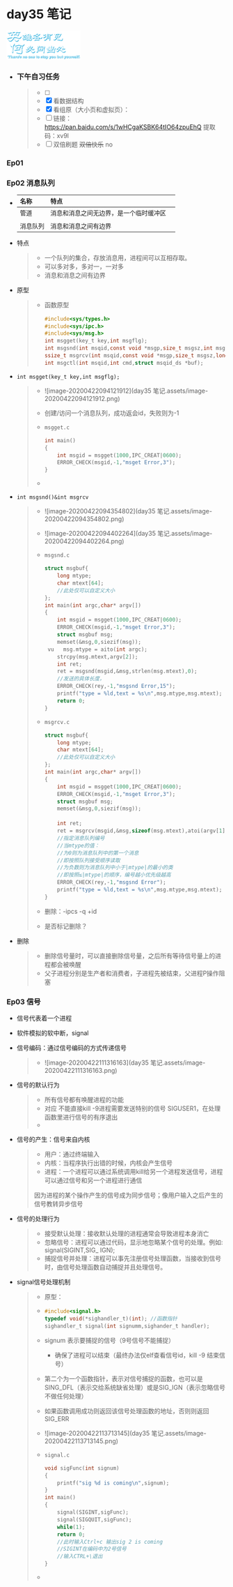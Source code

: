 # day35 笔记

<img src="day35 笔记.assets/642413149065202391.png" alt="642413149065202391" style="zoom: 50%;" />

- ### 下午自习任务

  >- [ ] 
  >- [x] 看数据结构
  >- [x] 看组原（大小页和虚拟页）：
  >  - [ ] 链接：https://pan.baidu.com/s/1wHCgaKSBK64tIO64zpuEhQ 
  >    提取码：xv9l
  >- [ ] 双倍刷题 ~~双倍快乐~~ no

### Ep01

### Ep02 消息队列

- | 名称     | 特点                                   |      |
  | -------- | -------------------------------------- | ---- |
  | 管道     | 消息和消息之间无边界，是一个临时缓冲区 |      |
  |          |                                        |      |
  | 消息队列 | 消息和消息之间有边界                   |      |

- 特点

  > - 一个队列的集合，存放消息用，进程间可以互相存取。
  > - 可以多对多，多对一，一对多
  > - 消息和消息之间有边界

- 原型

  > - 函数原型
  >
  >   ```c
  >   #include<sys/types.h>
  >   #include<sys/ipc.h>
  >   #include<sys/msg.h>
  >   int msgget(key_t key,int msgflg);
  >   int msgsnd(int msqid,const void *msgp,size_t msgsz,int msgflg);
  >   ssize_t msgrcv(int msqid,const void *msgp,size_t msgsz,long msgtyp,int msgflg);
  >   int msgctl(int msqid,int cmd,struct msqid_ds *buf);
  >   ```

- `int msgget(key_t key,int msgflg);`

  > - ![image-20200422094121912](day35 笔记.assets/image-20200422094121912.png)
  >
  > - 创建/访问一个消息队列，成功返会id，失败则为-1
  >
  > - `msgget.c`
  >
  >   ```c
  >   int main()
  >   {
  >       int msgid = msgget(1000,IPC_CREAT|0600);
  >       ERROR_CHECK(msgid,-1,"msget Error,3");
  >   }
  >   ```
  >
  > - 

- `int msgsnd()&int msgrcv` 

  > - ![image-20200422094354802](day35 笔记.assets/image-20200422094354802.png)
  >
  > - ![image-20200422094402264](day35 笔记.assets/image-20200422094402264.png)
  >
  > - `msgsnd.c`
  >
  >   ```c
  >   struct msgbuf{
  >       long mtype;
  >       char mtext[64];
  >       //此处仅可以自定义大小
  >   };
  >   int main(int argc,char* argv[])
  >   {
  >       int msgid = msgget(1000,IPC_CREAT|0600);
  >       ERROR_CHECK(msgid,-1,"msget Error,3");
  >       struct msgbuf msg;
  >       memset(&msg,0,siezif(msg));
  >    vu   msg.mtype = aito(int argc);
  >       strcpy(msg.mtext,argv[2]);
  >       int ret;
  >       ret = msgsnd(msgid,&msg,strlen(msg.mtext),0);
  >       //发送的具体长度，
  >       ERROR_CHECK(rey,-1,"msgsnd Error,15");
  >       printf("type = %ld,text = %s\n",msg.mtype,msg.mtext);
  >       return 0;
  >   }
  >   ```
  >
  > - `msgrcv.c`
  >
  >   ```c
  >   struct msgbuf{
  >       long mtype;
  >       char mtext[64];
  >       //此处仅可以自定义大小
  >   };
  >   int main(int argc,char* argv[])
  >   {
  >       int msgid = msgget(1000,IPC_CREAT|0600);
  >       ERROR_CHECK(msgid,-1,"msget Error,3");
  >       struct msgbuf msg;
  >       memset(&msg,0,siezif(msg));
  >   
  >       int ret;
  >       ret = msgrcv(msgid,&msg,sizeof(msg.mtext),atoi(argv[1]),0);	  
  >       //指定消息队列编号
  >       //当mtype的值：
  >       //为0则为消息队列中的第一个消息
  >       //即按照队列接受顺序读取
  >       //为负数则为消息队列中小于|mtype|的最小的类
  >       //即按照≤|mtype|的顺序，编号越小优先级越高
  >       ERROR_CHECK(rey,-1,"msgsnd Error");
  >       printf("type = %ld,text = %s\n",msg.mtype,msg.mtext);
  >   }
  >   ```
  >
  > - 删除：-ipcs -q +id
  >
  > - 是否标记删除？

- 删除

  > - 删除信号量时，可以直接删除信号量，之后所有等待信号量上的进程都会被唤醒
  > - 父子进程分别是生产者和消费者，子进程先被结束，父进程P操作阻塞

### Ep03  信号

- 信号代表着一个进程

- 软件模拟的软中断，signal

- 信号编码：通过信号编码的方式传递信号

  > - ![image-20200422111316163](day35 笔记.assets/image-20200422111316163.png)

- 信号的默认行为

  > - 所有信号都有唤醒进程的功能
  > - 对应    不能直接kill -9进程需要发送特别的信号 SIGUSER1，在处理函数里进行信号的有序退出
  > - 

- 信号的产生：信号来自内核

  > - 用户：通过终端输入
  > - 内核：当程序执行出错的时候，内核会产生信号
  > - 进程：一个进程可以通过系统调用kill给另一个进程发送信号，进程可以通过信号和另一个进程进行通信
  >
  > 因为进程的某个操作产生的信号成为同步信号；像用户输入之后产生的信号教转异步信号

- 信号的处理行为

  > - 接受默认处理：接收默认处理的进程通常会导致进程本身消亡
  > - 忽略信号：进程可以通过代码，显示地忽略某个信号的处理。例如: signal(SIGINT,SIG_ IGN); 
  > - 捕捉信号并处理：进程可以事先注册信号处理函数，当接收到信号时，由信号处理函数自动捕捉并且处理信号。

- signal信号处理机制

  > - 原型：
  >
  > - ```c
  >   #include<signal.h>
  >   typedef void(*sighandler_t)(int); //函数指针
  >   sighandler_t signal(int signumm,sighander_t handler); 
  >   ```
  >
  > - signum 表示要捕捉的信号（9号信号不能捕捉）
  >
  >   - 确保了进程可以结束（最终办法仅elf查看信号id，kill -9 结束信号）
  >
  > - 第二个为一个函数指针，表示对信号捕捉的函数，也可以是SING_DFL（表示交给系统缺省处理）或是SIG_IGN（表示忽略信号不做任何处理）
  >
  > - 如果函数调用成功则返回该信号处理函数的地址，否则则返回SIG_ERR
  >
  > - ![image-20200422113713145](day35 笔记.assets/image-20200422113713145.png)
  >
  > - `signal.c`
  >
  >   ```c
  >   void sigFunc(int signum)
  >   {
  >       printf("sig %d is coming\n",signum);
  >   }
  >   int main()
  >   {
  >       signal(SIGINT,sigFunc);
  >       signal(SIGQUIT,sigFunc);
  >       while(1);
  >       return 0;
  >       //此时输入Ctrl+c 输出sig 2 is coming
  >       //SIGINT在编码中为2号信号
  >       //输入CTRL+\退出
  >   }
  >   ```
  >
  > - 